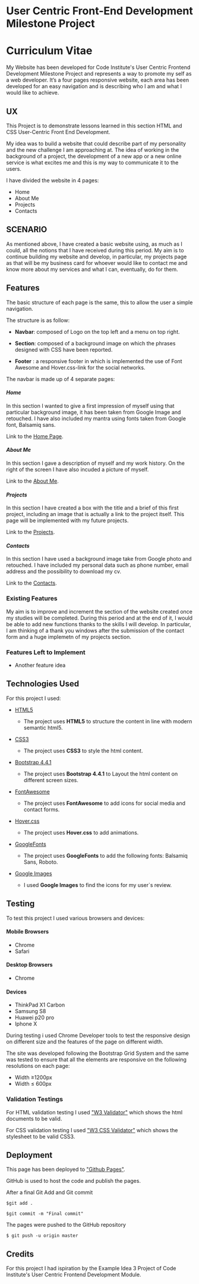 # User Centric Front-End Development Milestone Project

# Curriculum Vitae

My Website has been developed for Code Institute's User Centric Frontend Development Milestone Project and represents a way to promote my self as a web developer. It’s a four pages responsive website, each area has been developed for an easy navigation and is describing who I am and what I would like to achieve. 
 
## UX
 
This Project is to demonstrate lessons learned in this section HTML and CSS User-Centric Front End Development.

My idea was to build a website that could describe part of my personality and the new challenge I am approaching at. The idea of working in the background of a project, the development of a new app or a new online service is what excites me and this is my way to communicate it to the users. 

I have divided the website in 4 pages:

* Home
* About Me
* Projects
* Contacts

## SCENARIO

As mentioned above, I have created a basic website using, as much as I could, all the notions that I have received during this period. My aim is to continue building my website and develop, in particular, my projects page as that will be my business card for whoever would like to contact me and know more about my services and what I can, eventually, do for them. 

## Features

The basic structure of each page is the same, this to allow the user a simple navigation.

The structure is as follow:

* **Navbar**: composed of Logo on the top left and a menu on top right.

* **Section**: composed of a background image on which the phrases designed with CSS have been reported.

* **Footer** : a responsive footer in which is implemented the use of Font Awesome and Hover.css-link for the social networks.
 
The navbar is made up of 4 separate pages:

#### _Home_

In this section I wanted to give a first impression of myself using that particular background image, it has been taken from Google Image and retouched. I have also included my mantra using fonts taken from Google font, Balsamiq sans.

Link to the [Home Page](https://salvobevi.github.io/First_Milestone-My_CV/).

#### _About Me_

In this section I gave a description of myself and my work history. On the right of the screen I have also incuded a picture of myself.

Link to the [About Me](https://salvobevi.github.io/First_Milestone-My_CV/aboutme.html).

#### _Projects_

In this section I have created a box with the title and a brief of this first project, including an image that is actually a link to the project itself. This page will be implemented with my future projects. 

Link to the [Projects](https://salvobevi.github.io/First_Milestone-My_CV/projects.html).

#### _Contacts_

In this section I have used a background image take from Google photo and retouched. I have included my personal data such as phone number, email address and the possibility to download my cv. 

Link to the [Contacts](https://salvobevi.github.io/First_Milestone-My_CV/contacts.html).

### Existing Features

My aim is to improve and increment the section of the website created once my studies will be completed. During this period and at the end of it, I would be able to add new functions thanks to the skills I will develop. In particular, I am thinking of a thank you windows after the submission of the contact form and a huge implemetn of my projects section. 

### Features Left to Implement

- Another feature idea

## Technologies Used

For this project I used:

- [HTML5]( https://en.wikipedia.org/wiki/HTML5)
    - The project uses **HTML5** to structure the content in line with modern semantic html5.
 
- [CSS3](https://en.wikipedia.org/wiki/Cascading_Style_Sheets#CSS_3)
    - The project uses **CSS3** to style the html content.

- [Bootstrap 4.4.1](https://getbootstrap.com/docs/4.1/)
    - The project uses **Bootstrap 4.4.1** to Layout the html content on different screen sizes.

- [FontAwesome](https://fontawesome.com/)
    - The project uses **FontAwesome** to add icons for social media and contact forms.

- [Hover.css](http://ianlunn.github.io/Hover/)
    - The project uses **Hover.css** to add animations.     

- [GoogleFonts](https://fonts.google.com/)
    - The project uses **GoogleFonts** to add the following fonts: Balsamiq Sans, Roboto.

- [Google Images](https://www.google.com/imghp?hl=en)
    - I used **Google Images** to find the icons for my user`s review.

## Testing

To test this project I used various browsers and devices:

#### Mobile Browsers
* Chrome
* Safari

#### Desktop Browsers
* Chrome

#### Devices
* ThinkPad X1 Carbon
* Samsung S8
* Huawei p20 pro
* Iphone X

During testing i used Chrome Developer tools to test the responsive design on different size and the features of the page on different width.

The site was developed following the Bootstrap Grid System and the same was tested to ensure that all the elements are responsive on the following resolutions on each page:

- Width ≥1200px
- Width ≤ 600px

### Validation Testings

For HTML validation testing I used ["W3 Validator"](https://validator.w3.org/nu/?doc=https%3A%2F%2Fgello94.github.io%2Ffirst-milestone-antonio%2F) which shows the html documents to be valid.

For CSS validation testing I used ["W3 CSS Validator"](http://jigsaw.w3.org/css-validator/validator?uri=https%3A%2F%2Fgello94.github.io%2Ffirst-milestone-antonio%2F&profile=css3svg&usermedium=all&warning=1&vextwarning=&lang=it) which shows the stylesheet to be valid CSS3.

## Deployment

This page has been deployed to ["Github Pages"](https://salvobevi.github.io/First_Milestone-My_CV/).

GitHub is used to host the code and publish the pages.

After a final Git Add and Git commit

`$git add .`

`$git commit -m "Final commit"`

The pages were pushed to the GitHub repository

`$ git push -u origin master`

## Credits

For this project I had ispiration by the Example Idea 3 Project of Code Institute's User Centric Frontend Development Module.


